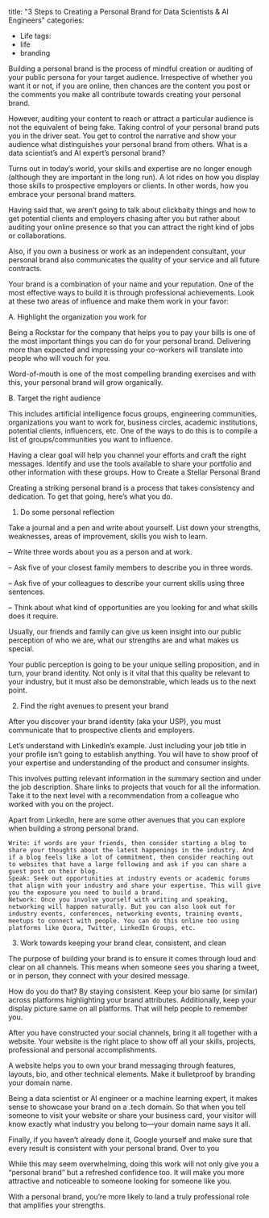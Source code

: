 title: "3 Steps to Creating a Personal Brand for Data Scientists & AI Engineers"
categories:
  - Life
tags:
  - life
  - branding


Building a personal brand is the process of mindful creation or auditing of your public persona for your target audience. Irrespective of whether you want it or not, if you are online, then chances are the content you post or the comments you make all contribute towards creating your personal brand.

However, auditing your content to reach or attract a particular audience is not the equivalent of being fake. Taking control of your personal brand puts you in the driver seat. You get to control the narrative and show your audience what distinguishes your personal brand from others.
What is a data scientist’s and AI expert’s personal brand?

Turns out in today’s world, your skills and expertise are no longer enough (although they are important in the long run). A lot rides on how you display those skills to prospective employers or clients. In other words, how you embrace your personal brand matters.

Having said that, we aren’t going to talk about clickbaity things and how to get potential clients and employers chasing after you but rather about auditing your online presence so that you can attract the right kind of jobs or collaborations.

Also, if you own a business or work as an independent consultant, your personal brand also communicates the quality of your service and all future contracts.

Your brand is a combination of your name and your reputation. One of the most effective ways to build it is through professional achievements. Look at these two areas of influence and make them work in your favor:

A. Highlight the organization you work for

Being a Rockstar for the company that helps you to pay your bills is one of the most important things you can do for your personal brand. Delivering more than expected and impressing your co-workers will translate into people who will vouch for you.

Word-of-mouth is one of the most compelling branding exercises and with this, your personal brand will grow organically.

B. Target the right audience

This includes artificial intelligence focus groups, engineering communities, organizations you want to work for, business circles, academic institutions, potential clients, influencers, etc. One of the ways to do this is to compile a list of groups/communities you want to influence.

Having a clear goal will help you channel your efforts and craft the right messages. Identify and use the tools available to share your portfolio and other information with these groups.
How to Create a Stellar Personal Brand

Creating a striking personal brand is a process that takes consistency and dedication. To get that going, here’s what you do.

1. Do some personal reflection

Take a journal and a pen and write about yourself. List down your strengths, weaknesses, areas of improvement, skills you wish to learn.

–  Write three words about you as a person and at work.

– Ask five of your closest family members to describe you in three words.

– Ask five of your colleagues to describe your current skills using three sentences.

– Think about what kind of opportunities are you looking for and what skills does it require.

Usually, our friends and family can give us keen insight into our public perception of who we are, what our strengths are and what makes us special.

Your public perception is going to be your unique selling proposition, and in turn, your brand identity. Not only is it vital that this quality be relevant to your industry, but it must also be demonstrable, which leads us to the next point.

2. Find the right avenues to present your brand

After you discover your brand identity (aka your USP), you must communicate that to prospective clients and employers.

Let’s understand with LinkedIn’s example. Just including your job title in your profile isn’t going to establish anything. You will have to show proof of your expertise and understanding of the product and consumer insights.

This involves putting relevant information in the summary section and under the job description. Share links to projects that vouch for all the information. Take it to the next level with a recommendation from a colleague who worked with you on the project.

Apart from LinkedIn, here are some other avenues that you can explore when building a strong personal brand.

    Write: if words are your friends, then consider starting a blog to share your thoughts about the latest happenings in the industry. And if a blog feels like a lot of commitment, then consider reaching out to websites that have a large following and ask if you can share a guest post on their blog.
    Speak: Seek out opportunities at industry events or academic forums that align with your industry and share your expertise. This will give you the exposure you need to build a brand.
    Network: Once you involve yourself with writing and speaking, networking will happen naturally. But you can also look out for industry events, conferences, networking events, training events, meetups to connect with people. You can do this online too using platforms like Quora, Twitter, LinkedIn Groups, etc.

3.    Work towards keeping your brand clear, consistent, and clean

The purpose of building your brand is to ensure it comes through loud and clear on all channels. This means when someone sees you sharing a tweet, or in person, they connect with your desired message.

How do you do that? By staying consistent. Keep your bio same (or similar) across platforms highlighting your brand attributes. Additionally, keep your display picture same on all platforms. That will help people to remember you.

After you have constructed your social channels, bring it all together with a website. Your website is the right place to show off all your skills, projects, professional and personal accomplishments.

A website helps you to own your brand messaging through features, layouts, bio, and other technical elements. Make it bulletproof by branding your domain name.

Being a data scientist or AI engineer or a machine learning expert, it makes sense to showcase your brand on a .tech domain. So that when you tell someone to visit your website or share your business card, your visitor will know exactly what industry you belong to—your domain name says it all.

Finally, if you haven’t already done it, Google yourself and make sure that every result is consistent with your personal brand.
Over to you

While this may seem overwhelming, doing this work will not only give you a “personal brand” but a refreshed confidence too. It will make you more attractive and noticeable to someone looking for someone like you.

With a personal brand, you’re more likely to land a truly professional role that amplifies your strengths.